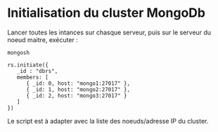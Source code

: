 # Initialisation du cluster MongoDb

Lancer toutes les intances sur chasque serveur, puis sur le serveur du noeud maitre, exécuter :

```
mongosh

rs.initiate({
   _id : "dbrs",
   members: [
      { _id: 0, host: "mongo1:27017" },
      { _id: 1, host: "mongo2:27017" },
      { _id: 2, host: "mongo3:27017" }
   ]
})
```
Le script est à adapter avec la liste des noeuds/adresse IP du cluster.